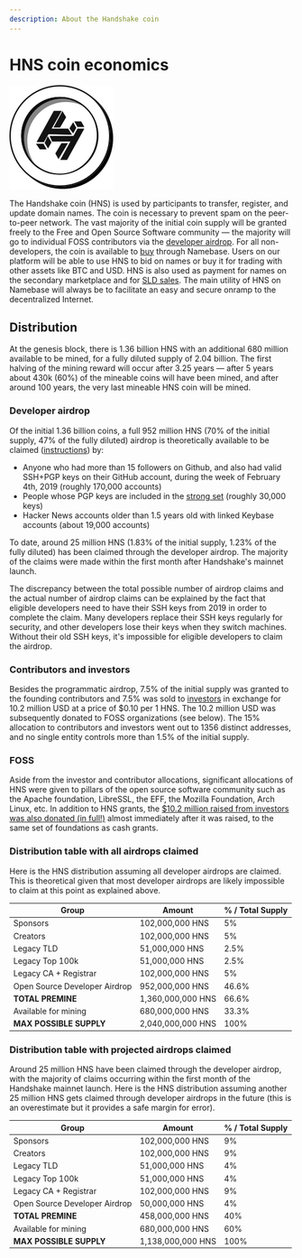 ```yaml
---
description: About the Handshake coin
---
```


# HNS coin economics

![](<../.gitbook/assets/HNS coin.png>)

The Handshake coin (HNS) is used by participants to transfer, register, and update domain names. The coin is necessary to prevent spam on the peer-to-peer network. The vast majority of the initial coin supply will be granted freely to the Free and Open Source Software community — the majority will go to individual FOSS contributors via the [developer airdrop](https://www.namebase.io/airdrop). For all non-developers, the coin is available to [buy](../starting-from-zero/buy-hns.md#buy-hns-with-btc) through Namebase. Users on our platform will be able to use HNS to bid on names or buy it for trading with other assets like BTC and USD. HNS is also used as payment for names on the secondary marketplace and for [SLD sales](https://twitter.com/NamesakeMark/status/1369751977123581954?s=20). The main utility of HNS on Namebase will always be to facilitate an easy and secure onramp to the decentralized Internet.&#x20;

## Distribution

At the genesis block, there is 1.36 billion HNS with an additional 680 million available to be mined, for a fully diluted supply of 2.04 billion. The first halving of the mining reward will occur after 3.25 years — after 5 years about 430k (60%) of the mineable coins will have been mined, and after around 100 years, the very last mineable HNS coin will be mined.

### Developer airdrop

Of the initial 1.36 billion coins, a full 952 million HNS (70% of the initial supply, 47% of the fully diluted) airdrop is theoretically available to be claimed ([instructions](https://www.namebase.io/airdrop)) by:

* Anyone who had more than 15 followers on Github, and also had valid SSH+PGP keys on their GitHub account, during the week of February 4th, 2019 (roughly 170,000 accounts)
* People whose PGP keys are included in the [strong set](https://en.wikipedia.org/wiki/Web\_of\_trust#Strong\_set) (roughly 30,000 keys)
* Hacker News accounts older than 1.5 years old with linked Keybase accounts (about 19,000 accounts)

To date, around 25 million HNS (1.83% of the initial supply, 1.23% of the fully diluted) has been claimed through the developer airdrop. The majority of the claims were made within the first month after Handshake's mainnet launch.&#x20;

The discrepancy between the total possible number of airdrop claims and the actual number of airdrop claims can be explained by the fact that eligible developers need to have their SSH keys from 2019 in order to complete the claim. Many developers replace their SSH keys regularly for security, and other developers lose their keys when they switch machines. Without their old SSH keys, it's impossible for eligible developers to claim the airdrop.&#x20;

### Contributors and investors

Besides the programmatic airdrop, 7.5% of the initial supply was granted to the founding contributors and 7.5% was sold to [investors](https://handshake.org/grant-sponsors/) in exchange for 10.2 million USD at a price of $0.10 per 1 HNS. The 10.2 million USD was subsequently donated to FOSS organizations (see below). The 15% allocation to contributors and investors went out to 1356 distinct addresses, and no single entity controls more than 1.5% of the initial supply.&#x20;

### FOSS

Aside from the investor and contributor allocations, significant allocations of HNS were given to pillars of the open source software community such as the Apache foundation, LibreSSL, the EFF, the Mozilla Foundation, Arch Linux, etc. In addition to HNS grants, the [$10.2 million raised from investors was also donated (in full!)](https://handshake.org/grant-sponsors/) almost immediately after it was raised, to the same set of foundations as cash grants.

### Distribution table with all airdrops claimed

Here is the HNS distribution assuming all developer airdrops are claimed. This is theoretical given that most developer airdrops are likely impossible to claim at this point as explained above.

| Group                         | Amount            | % / Total Supply |
| ----------------------------- | ----------------- | ---------------- |
| Sponsors                      | 102,000,000 HNS   | 5%               |
| Creators                      | 102,000,000 HNS   | 5%               |
| Legacy TLD                    | 51,000,000 HNS    | 2.5%             |
| Legacy Top 100k               | 51,000,000 HNS    | 2.5%             |
| Legacy CA + Registrar         | 102,000,000 HNS   | 5%               |
| Open Source Developer Airdrop | 952,000,000 HNS   | 46.6%            |
| **TOTAL PREMINE**             | 1,360,000,000 HNS | 66.6%            |
| Available for mining          | 680,000,000 HNS   | 33.3%            |
| **MAX POSSIBLE SUPPLY**       | 2,040,000,000 HNS | 100%             |

### Distribution table with projected airdrops claimed

Around 25 million HNS have been claimed through the developer airdrop, with the majority of claims occurring within the first month of the Handshake mainnet launch. Here is the HNS distribution assuming another 25 million HNS gets claimed through developer airdrops in the future (this is an overestimate but it provides a safe margin for error).&#x20;

| Group                         | Amount            | % / Total Supply |
| ----------------------------- | ----------------- | ---------------- |
| Sponsors                      | 102,000,000 HNS   | 9%               |
| Creators                      | 102,000,000 HNS   | 9%               |
| Legacy TLD                    | 51,000,000 HNS    | 4%               |
| Legacy Top 100k               | 51,000,000 HNS    | 4%               |
| Legacy CA + Registrar         | 102,000,000 HNS   | 9%               |
| Open Source Developer Airdrop | 50,000,000 HNS    | 4%               |
| **TOTAL PREMINE**             | 458,000,000 HNS   | 40%              |
| Available for mining          | 680,000,000 HNS   | 60%              |
| **MAX POSSIBLE SUPPLY**       | 1,138,000,000 HNS | 100%             |
